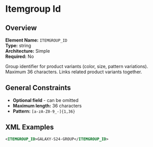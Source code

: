 # Itemgroup Id

## Overview

**Element Name:** `ITEMGROUP_ID`<br>
**Type:** string<br>
**Architecture:** Simple<br>
**Required:** No<br>

Group identifier for product variants (color, size, pattern variations).
Maximum 36 characters. Links related product variants together.


## General Constraints

- **Optional field** - can be omitted
- **Maximum length:** 36 characters
- **Pattern:** `[a-zA-Z0-9_-]{1,36}`

## XML Examples

```xml
<ITEMGROUP_ID>GALAXY-S24-GROUP</ITEMGROUP_ID>
```




